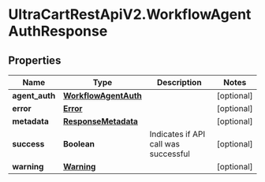 # UltraCartRestApiV2.WorkflowAgentAuthResponse

## Properties
Name | Type | Description | Notes
------------ | ------------- | ------------- | -------------
**agent_auth** | [**WorkflowAgentAuth**](WorkflowAgentAuth.md) |  | [optional] 
**error** | [**Error**](Error.md) |  | [optional] 
**metadata** | [**ResponseMetadata**](ResponseMetadata.md) |  | [optional] 
**success** | **Boolean** | Indicates if API call was successful | [optional] 
**warning** | [**Warning**](Warning.md) |  | [optional] 


